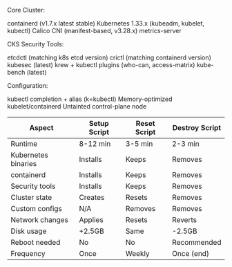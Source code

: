 Core Cluster:

containerd (v1.7.x latest stable)
Kubernetes 1.33.x (kubeadm, kubelet, kubectl)
Calico CNI (manifest-based, v3.28.x)
metrics-server

CKS Security Tools:

etcdctl (matching k8s etcd version)
crictl (matching containerd version)
kubesec (latest)
krew + kubectl plugins (who-can, access-matrix)
kube-bench (latest)

Configuration:

kubectl completion + alias (k=kubectl)
Memory-optimized kubelet/containerd
Untainted control-plane node

| Aspect             | Setup Script | Reset Script | Destroy Script |
|-------------------|-------------|-------------|----------------|
| Runtime            | 8-12 min    | 3-5 min     | 2-3 min        |
| Kubernetes binaries| Installs    | Keeps       | Removes        |
| containerd         | Installs    | Keeps       | Removes        |
| Security tools     | Installs    | Keeps       | Removes        |
| Cluster state      | Creates     | Resets      | Removes        |
| Custom configs     | N/A         | Removes     | Removes        |
| Network changes    | Applies     | Resets      | Reverts        |
| Disk usage         | +2.5GB      | Same        | -2.5GB         |
| Reboot needed      | No          | No          | Recommended    |
| Frequency          | Once        | Weekly      | Once (end)     |

